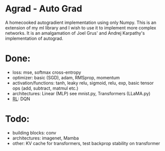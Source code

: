 # Agrad - Auto Grad

A homecooked autogradient implementation using only Numpy. This is an extension of my ml library and I wish to use it to implement more complex networks. It is an amalgamation of Joel Grus' and Andrej Karpathy's implementation of autograd.

# Done:

- loss: mse, softmax cross-entropy
- optimizer: basic (SGD), adam, RMSprop, momentum
- activation/functions: tanh, leaky relu, sigmoid, relu, exp, basic tensor ops (add, subtract, matmul etc.)
- architectures: Linear (MLP) see mnist.py, Transformers (LLaMA.py)
- [RL](https://github.com/arnavg115/basic_rl): DQN

# Todo:

- building blocks: conv
- architectures: imagenet, Mamba
- other: KV cache for transformers, test backprop stability on transformer
